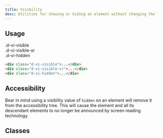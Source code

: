 ```yaml
---
title: Visibility
desc: Utilities for showing or hiding an element without changing the layout of a document.
---
```


## Usage

<code-well-header bgclass='d-bgc-purple-100'>
  <div class="d-w100p">
    <div class="d-d-inline-block d-m8 d-p16 d-bgc-purple-300 d-bar4 d-ff-mono d-fs-200 d-ta-center d-vi-visible">.d-vi-visible</div>
    <div class="d-d-inline-block d-m8 d-p16 d-bgc-purple-300 d-bar4 d-ff-mono d-fs-200 d-ta-center d-vi-visible-sr">.d-vi-visible-sr</div>
    <div class="d-d-inline-block d-m8 d-p16 d-bgc-purple-300 d-bar4 d-ff-mono d-fs-200 d-ta-center d-vi-hidden">.d-vi-hidden</div>
  </div>
</code-well-header>

```html
<div class="d-vi-visible">...</div>
<div class="d-vi-visible-sr">...</div>
<div class="d-vi-hidden">...</div>
```

## Accessibility

Bear in mind using a visibility value of `hidden` on an element will remove it from the accessibility tree. This will cause the element and all its descendant elements to no longer be announced by screen reading technology.

## Classes

<utility-class-table>
  <template #content>
    <tbody>
      <tr>
        <th scope="row" class="d-ff-mono d-fc-purple-400 d-fw-normal d-fs-100">.d-vi-visible</th>
        <td class="d-ff-mono d-fc-orange d-fs-100">visibility: visible !important;</td>
      </tr>
      <tr>
        <th scope="row" class="d-ff-mono d-fc-purple-400 d-fw-normal d-fs-100">.d-vi-visible-sr</th>
        <td class="d-ff-mono d-fc-orange d-fs-100">border: 0;
        clip: rect(1px,1px,1px,1px);
        clip-path: inset(50%);
        height: 1px;
        margin: -1px;
        overflow: hidden;
        padding: 0;
        position: absolute;
        width: 1px;
        word-wrap: normal;</td>
      </tr>
      <tr>
        <th scope="row" class="d-ff-mono d-fc-purple-400 d-fw-normal d-fs-100">.d-vi-hidden</th>
        <td class="d-ff-mono d-fc-orange d-fs-100">visibility: hidden !important;</td>
      </tr>
    </tbody>
  </template>
</utility-class-table>
